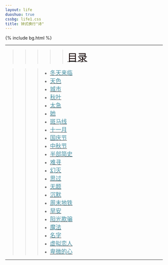 ```yaml
---
layout: life
duoshuo: true
cssbg: life1.css
title: 钟式换行"诗"
---      
```


{% include bg.html %}

-----------

>>>>>[<font color="#100" size = "6px">目录</font>]()

>>> - [<font color="#4590a3" size = "4px">冬天来临</font>](/life/poem/winter)
>>> - [<font color="#4590a3" size = "4px">天色</font>](/life/poem/sky)
>>> - [<font color="#4590a3" size = "4px">城市</font>](/life/poem/city)
>>> - [<font color="#4590a3" size = "4px">秋叶</font>](/life/poem/leaf)
>>> - [<font color="#4590a3" size = "4px">太急</font>](/life/poem/impatient)
>>> - [<font color="#4590a3" size = "4px">她</font>](/life/poem/her)
>>> - [<font color="#4590a3" size = "4px">斑马线</font>](/life/poem/ZebraCcrossing)
>>> - [<font color="#4590a3" size = "4px">十一月</font>](/life/poem/november)
>>> - [<font color="#4590a3" size = "4px">国庆节</font>](/life/poem/NationalDay)
>>> - [<font color="#4590a3" size = "4px">中秋节</font>](/life/poem/Mid-AutumnFestival)
>>> - [<font color="#4590a3" size = "4px">半部简史</font>](/life/poem/history)
>>> - [<font color="#4590a3" size = "4px">难寻</font>](/life/poem/2016-09-07)
>>> - [<font color="#4590a3" size = "4px">幻灭</font>](/life/poem/2016-09-05)
>>> - [<font color="#4590a3" size = "4px">思过</font>](/life/poem/2016-09-01)
>>> - [<font color="#4590a3" size = "4px">无题</font>](/life/poem/2016-06-18)
>>> - [<font color="#4590a3" size = "4px">沉默</font>](/life/poem/silent)
>>> - [<font color="#4590a3" size = "4px">周末地铁</font>](/life/poem/subway)
>>> - [<font color="#4590a3" size = "4px">早安</font>](/life/poem/goodMorning)
>>> - [<font color="#4590a3" size = "4px">阳光欺骗</font>](/life/poem/sunshine)
>>> - [<font color="#4590a3" size = "4px">魔法</font>](/life/poem/magic)
>>> - [<font color="#4590a3" size = "4px">名字</font>](/life/poem/name)
>>> - [<font color="#4590a3" size = "4px">虚拟恋人</font>](/life/poem/lover)
>>> - [<font color="#4590a3" size = "4px">卑微的心</font>](/life/poem/2016-09-09)

-----------

